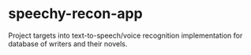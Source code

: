 # speechy-recon-app
Project targets into text-to-speech/voice recognition implementation for database of writers and their novels.
